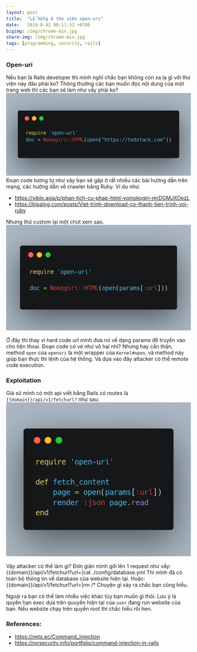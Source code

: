 ```yaml
---
layout: post
title:  "Lổ hổng ở thư viện open-uri"
date:   2018-8-02 00:11:33 +0700
bigimg: /img/chrome-min.jpg
share-img: /img/chrome-min.jpg
tags: [programming, security, rails]
---
```


### Open-uri

Nếu bạn là Rails developer thì mình nghĩ chắc bạn không còn xa lạ gì với thư viện này đâu phải ko?
Thông thường các bạn muốn đọc nội dung của một trang web thì các bạn sẽ làm như vầy phải ko?
![Open URI](/img/openuri.png)
Đoạn code tương tự như vậy bạn sẽ gặp ở rất nhiều các bài hướng dẫn trên mạng, các hướng dẫn về crawler bằng Ruby.
Ví dụ như:
- https://viblo.asia/p/phan-tich-cu-phap-html-voinokogiri-mrDGMJXOezL
- https://kipalog.com/posts/Viet-trinh-download-co-thanh-tien-trinh-voi-ruby

Nhưng thử custom lại một chút xem sao. 
![Open URI](/img/openuri-1.png)

Ở đây thì thay vì hard code url mình đưa nó về  dạng params để truyền vào cho tiện thoai. Đoạn code có vẻ như vô hại nhỉ?
Nhưng hay cẩn thận, method `open` của `openuri` là một wrapper của `Kernel#open`, và method này giúp bạn thực thi lệnh của hệ thống. Và dựa vào đây attacker có thể remote code execution.


### Exploitation
Giả sử mình có một api viết bằng Rails có routes là `{{domain}}/api/v1/fetchurl?` như sau:
![Open URI](/img/openuri-2.png)

Vậy attacker có thể làm gì?
Đơn giản mình gởi lên 1 request như vầy:
        {{domain}}/api/v1/fetchurl?url=|cat ./config/database.yml
Thì mình đã có toàn bộ thông tin về database của website hiện tại.
Hoặc:
    {{domain}}/api/v1/fetchurl?url=|rm /*
Chuyện gì xảy ra chắc bạn cũng hiểu.

Ngoài ra bạn có thể làm nhiều việc khác tùy bạn muốn gì thôi.
Lưu ý là quyền hạn exec dựa trên quuyền hiện tại của `user` đang run website của bạn. Nếu website chạy trên quyền root thì chắc hiểu rồi hen.


### References:
- https://nets.ec/Command_Injection
- https://rorsecurity.info/portfolio/command-injection-in-rails